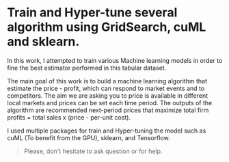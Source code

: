 # Train and Hyper-tune several algorithm using GridSearch, cuML and sklearn.

In this work, I attempted to train various Machine learning models in order to fine the best estimator performed in this tabular dataset.

The main goal of this work is to build a machine learning algorithm that estimate the price - profit, which can respond to market events and to competitors.
The aim we are asking you to price is available in different local markets and prices can be set each time period. 
The outputs of the algorithm are recommended next-period prices that maximize total firm profits = total sales x (price - per-unit cost).

I used multiple packages for train and Hyper-tuning the model such as cuML (To benefit from the GPU), sklearn, and Tensorflow.

> Please, don't hesitate to ask question or for help.
